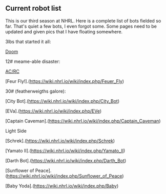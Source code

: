 ## Current robot list

This is our third season at NHRL. Here is a complete list of bots fielded so far. That's quiet a few bots, I even forgot some. Some pages need to be updated and given pics that I have floating somewhere.


3lbs that started it all:

[Doom](https://wiki.nhrl.io/wiki/index.php/Doom)


12# meame-able disaster:

[AC/RC](https://wiki.nhrl.io/wiki/index.php/AC/RC)

[Feur Fly!].(https://wiki.nhrl.io/wiki/index.php/Feuer_Fly)


30# (featherweigths galore):

[City Bot].(https://wiki.nhrl.io/wiki/index.php/City_Bot)

[EVa].(https://wiki.nhrl.io/wiki/index.php/EVe)

[Captain Caveman].(https://wiki.nhrl.io/wiki/index.php/Captain_Caveman)

Light Side

[Schrek].(https://wiki.nhrl.io/wiki/index.php/Schrek)

[Yamato II].(https://wiki.nhrl.io/wiki/index.php/Yamato_II)

[Darth Bot].(https://wiki.nhrl.io/wiki/index.php/Darth_Bot)

[Sunflower of Peace].(https://wiki.nhrl.io/wiki/index.php/Sunflower_of_Peace)

[Baby Yoda].(https://wiki.nhrl.io/wiki/index.php/Baby)

